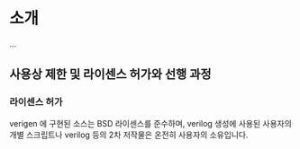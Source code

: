 # 소개

...

## 사용상 제한 및 라이센스 허가와 선행 과정

### 라이센스 허가
verigen 에 구현된 소스는 BSD 라이센스를 준수하며, verilog 생성에 사용된 사용자의 개별 스크립트나 verilog 등의 2차 저작물은 온전히 사용자의 소유입니다.
